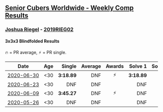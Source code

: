 <style>table {white-space: nowrap;}</style>

## [Senior Cubers Worldwide - Weekly Comp Results](/scw-comp/results/)
### [Joshua Riegel](README.md) - [2019RIEG02](https://www.worldcubeassociation.org/persons/2019RIEG02?event=333bf)
#### 3x3x3 Blindfolded Results

<span style="white-space: nowrap;">🔥 = PR average</span>, <span style="white-space: nowrap;">⚡ = PR single</span>.

| Date | Age | Single | Average | Awards | Solve 1 | Solve 2 | Solve 3 | Video |
| :--: | :--: | --: | --: | :--: | --: | --: | --: | :-- |
| [2020-06-30](../../results/2020-06-30/333bf.md) | <30 | **3:18.89** | DNF | ⚡ | **3:18.89** | DNF | DNF | [Link](https://www.facebook.com/events/348465022802357?view=permalink&id=350599319255594) |
| [2020-06-23](../../results/2020-06-23/333bf.md) | <30 | DNF | DNF |  | DNF | DNF | DNF | [Link](https://www.facebook.com/events/850175445522887?view=permalink&id=853220341885064) |
| [2020-06-09](../../results/2020-06-09/333bf.md) | <30 | **3:45.27** | DNF | ⚡ | DNF | DNF | **3:45.27** | [Link](https://www.facebook.com/events/620460455211235?view=permalink&id=624275494829731) |
| [2020-05-26](../../results/2020-05-26/333bf.md) | <30 | DNF | DNF |  | DNF | DNF | DNS | [Link](https://www.facebook.com/events/1531820936993798?view=permalink&id=1537374259771799) |


<!-- Global site tag (gtag.js) - Google Analytics -->
<script async src="https://www.googletagmanager.com/gtag/js?id=UA-86348435-3"></script>
<script>window.dataLayer = window.dataLayer || []; function gtag() {dataLayer.push(arguments);} gtag('js', new Date()); gtag('config', 'UA-86348435-3');</script>
